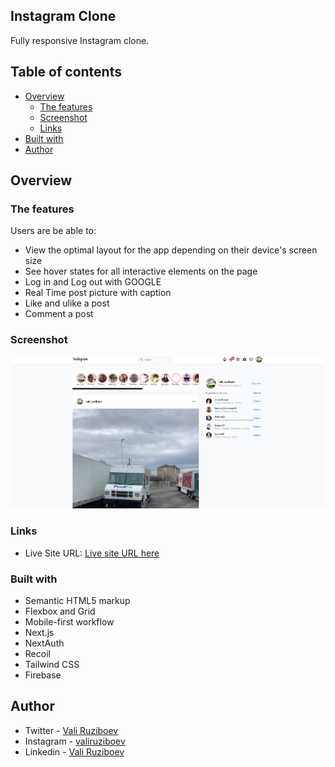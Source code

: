 ## Instagram Clone

Fully responsive Instagram clone.

## Table of contents
- [Overview](#overview)
  - [The features](#the-features)
  - [Screenshot](#screenshot)
  - [Links](#links)
- [Built with](#built-with)
- [Author](#author)

## Overview

### The features

Users are be able to:

- View the optimal layout for the app depending on their device's screen size
- See hover states for all interactive elements on the page
- Log in and Log out with GOOGLE
- Real Time post picture with caption
- Like and ulike a post
- Comment a post

### Screenshot

![](./screenshot.png)

### Links

- Live Site URL: [Live site URL here](https://vali-ruziboev-insta-clone.vercel.app/)

### Built with

- Semantic HTML5 markup
- Flexbox and Grid
- Mobile-first workflow
- Next.js
- NextAuth
- Recoil
- Tailwind CSS
- Firebase

## Author

- Twitter - [Vali Ruziboev](https://twitter.com/Vali_Ruziboev)
- Instagram - [valiruziboev](https://www.instagram.com/vali_ruziboev/)
- Linkedin - [Vali Ruziboev](https://www.linkedin.com/in/vali-ruziboev/)
